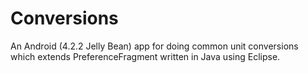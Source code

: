 # Conversions
An Android (4.2.2 Jelly Bean) app for doing common unit conversions which extends PreferenceFragment written in Java using Eclipse.
